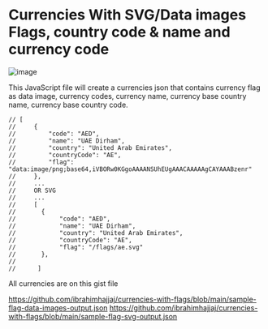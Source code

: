 # Currencies With SVG/Data images Flags, country code & name and currency code

![image](https://user-images.githubusercontent.com/23178074/150635062-9614d799-f045-460d-817f-e68468cfc822.png)

This JavaScript file will create a currencies json that contains currency flag as data image, currency codes, currency name, currency base country name, currency base country code.

    // [
    //     {
    //         "code": "AED",
    //         "name": "UAE Dirham",
    //         "country": "United Arab Emirates",
    //         "countryCode": "AE",
    //         "flag": "data:image/png;base64,iVBORw0KGgoAAAANSUhEUgAAACAAAAAgCAYAAABzenr"
    //     },
    //     ...
    //     OR SVG
    //     ...
    //     [
    //       {
    //            "code": "AED",
    //            "name": "UAE Dirham",
    //            "country": "United Arab Emirates",
    //            "countryCode": "AE",
    //            "flag": "/flags/ae.svg"
    //       },
    //
    //      ]


All currencies are on this gist file

https://github.com/ibrahimhajjaj/currencies-with-flags/blob/main/sample-flag-data-images-output.json
https://github.com/ibrahimhajjaj/currencies-with-flags/blob/main/sample-flag-svg-output.json
